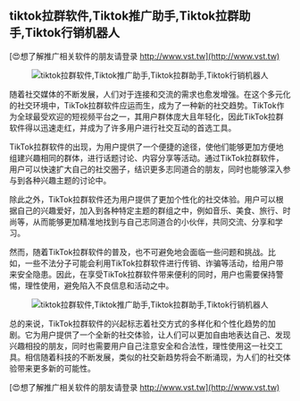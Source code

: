 ## **tiktok拉群软件,Tiktok推广助手,Tiktok拉群助手,Tiktok行销机器人**

[😍想了解推广相关软件的朋友请登录 http://www.vst.tw](http://www.vst.tw)

 <center><img src="https://vst.tw/MP4/tuiguang/png/0.png" alt="tiktok拉群软件,Tiktok推广助手,Tiktok拉群助手,Tiktok行销机器人"></center>

随着社交媒体的不断发展，人们对于连接和交流的需求也愈发增强。在这个多元化的社交环境中，TikTok拉群软件应运而生，成为了一种新的社交趋势。TikTok作为全球最受欢迎的短视频平台之一，其用户群体庞大且年轻化，因此TikTok拉群软件得以迅速走红，并成为了许多用户进行社交互动的首选工具。

TikTok拉群软件的出现，为用户提供了一个便捷的途径，使他们能够更加方便地组建兴趣相同的群体，进行话题讨论、内容分享等活动。通过TikTok拉群软件，用户可以快速扩大自己的社交圈子，结识更多志同道合的朋友，同时也能够深入参与到各种兴趣主题的讨论中。

除此之外，TikTok拉群软件还为用户提供了更加个性化的社交体验。用户可以根据自己的兴趣爱好，加入到各种特定主题的群组之中，例如音乐、美食、旅行、时尚等，从而能够更加精准地找到与自己志同道合的小伙伴，共同交流、分享和学习。

然而，随着TikTok拉群软件的普及，也不可避免地会面临一些问题和挑战。比如，一些不法分子可能会利用TikTok拉群软件进行传销、诈骗等活动，给用户带来安全隐患。因此，在享受TikTok拉群软件带来便利的同时，用户也需要保持警惕，理性使用，避免陷入不良信息和活动之中。

 <center><img src="https://vst.tw/MP4/tuiguang/png/3.png" alt="tiktok拉群软件,Tiktok推广助手,Tiktok拉群助手,Tiktok行销机器人"></center>

总的来说，TikTok拉群软件的兴起标志着社交方式的多样化和个性化趋势的加剧。它为用户提供了一个全新的社交体验，让人们可以更加自由地表达自己、发现兴趣相投的朋友，同时也需要用户自己注意安全和合法性，理性使用这一社交工具。相信随着科技的不断发展，类似的社交新趋势将会不断涌现，为人们的社交体验带来更多新的可能性。

[😍想了解推广相关软件的朋友请登录 http://www.vst.tw](http://www.vst.tw)



